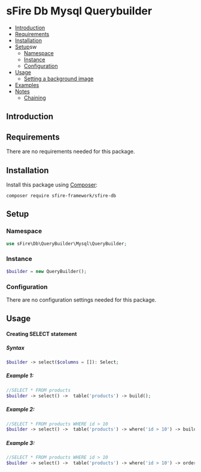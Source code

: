 # sFire Db Mysql Querybuilder

- [Introduction](#introduction)
- [Requirements](#requirements)
- [Installation](#installation)
- [Setup](#setup)sw
    - [Namespace](#namespace)
    - [Instance](#instance)
    - [Configuration](#configuration)
- [Usage](#usage)
    - [Setting a background image](setting-a-background-image)
- [Examples](#examples)
- [Notes](#notes)
    - [Chaining](#chaining)


## Introduction



## Requirements
There are no requirements needed for this package.



## Installation

Install this package using [Composer](https://getcomposer.org/):
```shell script
composer require sfire-framework/sfire-db
```



## Setup

### Namespace
```php
use sFire\Db\QueryBuilder\Mysql\QueryBuilder;
```



### Instance

```php
$builder = new QueryBuilder();
```



### Configuration

There are no configuration settings needed for this package.



## Usage

#### Creating SELECT statement


##### Syntax
```php
$builder -> select($columns = []): Select;
```

##### Example 1:
```php
//SELECT * FROM products
$builder -> select() ->  table('products') -> build();
```

##### Example 2:
```php
//SELECT * FROM products WHERE id > 10
$builder -> select() ->  table('products') -> where('id > 10') -> build();
```

##### Example 3:
```php
//SELECT * FROM products WHERE id > 10
$builder -> select() ->  table('products') -> where('id > 10') -> orderBy('title') -> limit(10) -> build();
```
